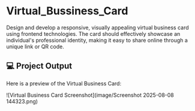 # Virtual_Bussiness_Card
Design and develop a responsive, visually appealing virtual business card using frontend  technologies. The card should effectively showcase an individual's professional identity, making it easy  to share online through a unique link or QR code.
## 💻 Project Output

Here is a preview of the Virtual Business Card:

![Virtual Business Card Screenshot](image/Screenshot 2025-08-08 144323.png)
